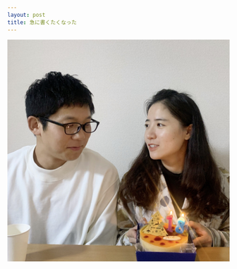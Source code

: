 ```yaml
---
layout: post
title: 急に書くたくなった
---
```


![first blog](https://github.com/729246342/729246342.github.io/blob/master/images/IMG_3139.jpg?raw=true)
